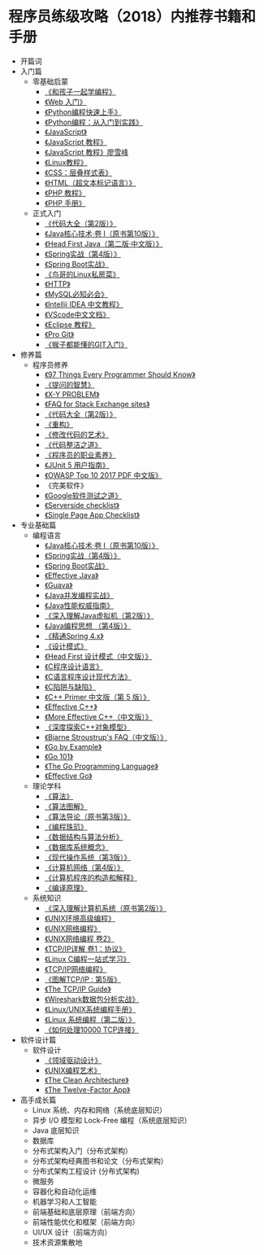 # 程序员练级攻略（2018）内推荐书籍和手册

* 开篇词
* 入门篇
    * 零基础启蒙
        * [《和孩子一起学编程》](https://pan.baidu.com/s/1OUZZyH91mHPJUFDaGWI0Ig#list/path=%2F%E7%A8%8B%E5%BA%8F%E5%91%98%E7%9A%84%E8%BF%9B%E9%98%B6%E6%94%BB%E7%95%A5%2F02-%E5%85%A5%E9%97%A8%E7%AF%87%2F01-%E9%9B%B6%E5%9F%BA%E7%A1%80%E5%90%AF%E8%92%99)
        * [《Web 入门》](https://pan.baidu.com/s/1OUZZyH91mHPJUFDaGWI0Ig#list/path=%2F%E7%A8%8B%E5%BA%8F%E5%91%98%E7%9A%84%E8%BF%9B%E9%98%B6%E6%94%BB%E7%95%A5%2F02-%E5%85%A5%E9%97%A8%E7%AF%87%2F01-%E9%9B%B6%E5%9F%BA%E7%A1%80%E5%90%AF%E8%92%99)
        * [《Python编程快速上手》](https://pan.baidu.com/s/1OUZZyH91mHPJUFDaGWI0Ig#list/path=%2F%E7%A8%8B%E5%BA%8F%E5%91%98%E7%9A%84%E8%BF%9B%E9%98%B6%E6%94%BB%E7%95%A5%2F02-%E5%85%A5%E9%97%A8%E7%AF%87%2F01-%E9%9B%B6%E5%9F%BA%E7%A1%80%E5%90%AF%E8%92%99)
        * [《Python编程：从入门到实践》](https://pan.baidu.com/s/1OUZZyH91mHPJUFDaGWI0Ig#list/path=%2F%E7%A8%8B%E5%BA%8F%E5%91%98%E7%9A%84%E8%BF%9B%E9%98%B6%E6%94%BB%E7%95%A5%2F02-%E5%85%A5%E9%97%A8%E7%AF%87%2F01-%E9%9B%B6%E5%9F%BA%E7%A1%80%E5%90%AF%E8%92%99)
        * [《JavaScript》](https://developer.mozilla.org/zh-CN/docs/Web/JavaScript)
        * [《JavaScript 教程》](http://www.w3school.com.cn/js/)
        * [《JavaScript 教程》廖雪峰](https://www.liaoxuefeng.com/wiki/001434446689867b27157e896e74d51a89c25cc8b43bdb3000)
        * [《Linux教程》](https://www.w3cschool.cn/linux/)
        * [《CSS：层叠样式表》](https://developer.mozilla.org/zh-CN/docs/Web/CSS)
        * [《HTML（超文本标记语言）》](https://developer.mozilla.org/zh-CN/docs/Web/HTML)
        * [《PHP 教程》](http://www.w3school.com.cn/php/index.asp)
        * [《PHP 手册》](http://php.net/manual/zh/)
    * 正式入门
        * [《代码大全（第2版）》](https://pan.baidu.com/s/1OUZZyH91mHPJUFDaGWI0Ig#list/path=%2F%E7%A8%8B%E5%BA%8F%E5%91%98%E7%9A%84%E8%BF%9B%E9%98%B6%E6%94%BB%E7%95%A5%2F02-%E5%85%A5%E9%97%A8%E7%AF%87%2F02-%E6%AD%A3%E5%BC%8F%E5%85%A5%E9%97%A8&parentPath=%2F)
        * [《Java核心技术·卷 I（原书第10版）》](https://pan.baidu.com/s/1OUZZyH91mHPJUFDaGWI0Ig#list/path=%2F%E7%A8%8B%E5%BA%8F%E5%91%98%E7%9A%84%E8%BF%9B%E9%98%B6%E6%94%BB%E7%95%A5%2F02-%E5%85%A5%E9%97%A8%E7%AF%87%2F02-%E6%AD%A3%E5%BC%8F%E5%85%A5%E9%97%A8&parentPath=%2F)
        * [《Head First Java（第二版·中文版）》](https://pan.baidu.com/s/1OUZZyH91mHPJUFDaGWI0Ig#list/path=%2F%E7%A8%8B%E5%BA%8F%E5%91%98%E7%9A%84%E8%BF%9B%E9%98%B6%E6%94%BB%E7%95%A5%2F02-%E5%85%A5%E9%97%A8%E7%AF%87%2F02-%E6%AD%A3%E5%BC%8F%E5%85%A5%E9%97%A8&parentPath=%2F)
        * [《Spring实战（第4版）》](https://pan.baidu.com/s/1OUZZyH91mHPJUFDaGWI0Ig#list/path=%2F%E7%A8%8B%E5%BA%8F%E5%91%98%E7%9A%84%E8%BF%9B%E9%98%B6%E6%94%BB%E7%95%A5%2F02-%E5%85%A5%E9%97%A8%E7%AF%87%2F02-%E6%AD%A3%E5%BC%8F%E5%85%A5%E9%97%A8&parentPath=%2F)
        * [《Spring Boot实战》](https://pan.baidu.com/s/1OUZZyH91mHPJUFDaGWI0Ig#list/path=%2F%E7%A8%8B%E5%BA%8F%E5%91%98%E7%9A%84%E8%BF%9B%E9%98%B6%E6%94%BB%E7%95%A5%2F02-%E5%85%A5%E9%97%A8%E7%AF%87%2F02-%E6%AD%A3%E5%BC%8F%E5%85%A5%E9%97%A8&parentPath=%2F)
        * [《鸟哥的Linux私房菜》](http://cn.linux.vbird.org/)
        * [《HTTP》](https://developer.mozilla.org/zh-CN/docs/Web/HTTP)
        * [《MySQL必知必会》](https://pan.baidu.com/s/1OUZZyH91mHPJUFDaGWI0Ig#list/path=%2F%E7%A8%8B%E5%BA%8F%E5%91%98%E7%9A%84%E8%BF%9B%E9%98%B6%E6%94%BB%E7%95%A5%2F02-%E5%85%A5%E9%97%A8%E7%AF%87%2F02-%E6%AD%A3%E5%BC%8F%E5%85%A5%E9%97%A8&parentPath=%2F)
        * [《Intellij IDEA 中文教程》](https://dancon.gitbooks.io/intellij-idea/content/)
        * [《VScode中文文档》](https://jeasonstudio.gitbooks.io/vscode-cn-doc/content/)
        * [《Eclipse 教程》](http://www.runoob.com/eclipse/eclipse-tutorial.html)
        * [《Pro Git》](https://git-scm.com/book/zh/v2/)
        * [《猴子都能懂的GIT入门》](https://backlog.com/git-tutorial/cn/)
* 修养篇
    * 程序员修养
        * [《97 Things Every Programmer Should Know》](https://97-things-every-x-should-know.gitbooks.io/97-things-every-programmer-should-know/content/en/index.html)
        * [《提问的智慧》](http://doc.zengrong.net/smart-questions/cn.html)
        * [《X-Y PROBLEM》](https://coolshell.cn/articles/10804.html)
        * [《FAQ for Stack Exchange sites》](https://meta.stackexchange.com/questions/7931/faq-for-stack-exchange-sites)
        * [《代码大全（第2版）》](https://pan.baidu.com/s/1OUZZyH91mHPJUFDaGWI0Ig#list/path=%2F%E7%A8%8B%E5%BA%8F%E5%91%98%E7%9A%84%E8%BF%9B%E9%98%B6%E6%94%BB%E7%95%A5%2F03-%E4%BF%AE%E5%85%BB%E7%AF%87%2F01-%E7%A8%8B%E5%BA%8F%E5%91%98%E4%BF%AE%E5%85%BB&parentPath=%2F)
        * [《重构》](https://pan.baidu.com/s/1OUZZyH91mHPJUFDaGWI0Ig#list/path=%2F%E7%A8%8B%E5%BA%8F%E5%91%98%E7%9A%84%E8%BF%9B%E9%98%B6%E6%94%BB%E7%95%A5%2F03-%E4%BF%AE%E5%85%BB%E7%AF%87%2F01-%E7%A8%8B%E5%BA%8F%E5%91%98%E4%BF%AE%E5%85%BB&parentPath=%2F)
        * [《修改代码的艺术》](https://pan.baidu.com/s/1OUZZyH91mHPJUFDaGWI0Ig#list/path=%2F%E7%A8%8B%E5%BA%8F%E5%91%98%E7%9A%84%E8%BF%9B%E9%98%B6%E6%94%BB%E7%95%A5%2F03-%E4%BF%AE%E5%85%BB%E7%AF%87%2F01-%E7%A8%8B%E5%BA%8F%E5%91%98%E4%BF%AE%E5%85%BB&parentPath=%2F)
        * [《代码整洁之道》](https://pan.baidu.com/s/1OUZZyH91mHPJUFDaGWI0Ig#list/path=%2F%E7%A8%8B%E5%BA%8F%E5%91%98%E7%9A%84%E8%BF%9B%E9%98%B6%E6%94%BB%E7%95%A5%2F03-%E4%BF%AE%E5%85%BB%E7%AF%87%2F01-%E7%A8%8B%E5%BA%8F%E5%91%98%E4%BF%AE%E5%85%BB&parentPath=%2F)
        * [《程序员的职业素养》](https://pan.baidu.com/s/1OUZZyH91mHPJUFDaGWI0Ig#list/path=%2F%E7%A8%8B%E5%BA%8F%E5%91%98%E7%9A%84%E8%BF%9B%E9%98%B6%E6%94%BB%E7%95%A5%2F03-%E4%BF%AE%E5%85%BB%E7%AF%87%2F01-%E7%A8%8B%E5%BA%8F%E5%91%98%E4%BF%AE%E5%85%BB&parentPath=%2F)
        * [《JUnit 5 用户指南》](http://sjyuan.cc/junit5/user-guide-cn/)
        * [《OWASP Top 10 2017 PDF 中文版》](https://www.owasp.org/images/d/dc/OWASP_Top_10_2017_%E4%B8%AD%E6%96%87%E7%89%88v1.3.pdf)
        * 《完美软件》
        * [《Google软件测试之道》](https://pan.baidu.com/s/1OUZZyH91mHPJUFDaGWI0Ig#list/path=%2F%E7%A8%8B%E5%BA%8F%E5%91%98%E7%9A%84%E8%BF%9B%E9%98%B6%E6%94%BB%E7%95%A5%2F03-%E4%BF%AE%E5%85%BB%E7%AF%87%2F01-%E7%A8%8B%E5%BA%8F%E5%91%98%E4%BF%AE%E5%85%BB&parentPath=%2F)
        * [《Serverside checklist》](https://github.com/mtdvio/going-to-production/blob/master/serverside-checklist.md)
        * [《Single Page App Checklist》](https://github.com/mtdvio/going-to-production/blob/master/spa-checklist.md)
* 专业基础篇
    * 编程语言
        * [《Java核心技术·卷 I（原书第10版）》](https://pan.baidu.com/s/1OUZZyH91mHPJUFDaGWI0Ig#list/path=%2F%E7%A8%8B%E5%BA%8F%E5%91%98%E7%9A%84%E8%BF%9B%E9%98%B6%E6%94%BB%E7%95%A5%2F04-%E4%B8%93%E4%B8%9A%E5%9F%BA%E7%A1%80%E7%AF%87%2F01-%E7%BC%96%E7%A8%8B%E8%AF%AD%E8%A8%80&parentPath=%2F)
        * [《Spring实战（第4版）》](https://pan.baidu.com/s/1OUZZyH91mHPJUFDaGWI0Ig#list/path=%2F%E7%A8%8B%E5%BA%8F%E5%91%98%E7%9A%84%E8%BF%9B%E9%98%B6%E6%94%BB%E7%95%A5%2F04-%E4%B8%93%E4%B8%9A%E5%9F%BA%E7%A1%80%E7%AF%87%2F01-%E7%BC%96%E7%A8%8B%E8%AF%AD%E8%A8%80&parentPath=%2F)
        * [《Spring Boot实战》](https://pan.baidu.com/s/1OUZZyH91mHPJUFDaGWI0Ig#list/path=%2F%E7%A8%8B%E5%BA%8F%E5%91%98%E7%9A%84%E8%BF%9B%E9%98%B6%E6%94%BB%E7%95%A5%2F04-%E4%B8%93%E4%B8%9A%E5%9F%BA%E7%A1%80%E7%AF%87%2F01-%E7%BC%96%E7%A8%8B%E8%AF%AD%E8%A8%80&parentPath=%2F)
        * [《Effective Java》](https://pan.baidu.com/s/1OUZZyH91mHPJUFDaGWI0Ig#list/path=%2F%E7%A8%8B%E5%BA%8F%E5%91%98%E7%9A%84%E8%BF%9B%E9%98%B6%E6%94%BB%E7%95%A5%2F04-%E4%B8%93%E4%B8%9A%E5%9F%BA%E7%A1%80%E7%AF%87%2F01-%E7%BC%96%E7%A8%8B%E8%AF%AD%E8%A8%80&parentPath=%2F)
        * [《Guava》](https://github.com/google/guava)
        * [《Java并发编程实战》](https://pan.baidu.com/s/1OUZZyH91mHPJUFDaGWI0Ig#list/path=%2F%E7%A8%8B%E5%BA%8F%E5%91%98%E7%9A%84%E8%BF%9B%E9%98%B6%E6%94%BB%E7%95%A5%2F04-%E4%B8%93%E4%B8%9A%E5%9F%BA%E7%A1%80%E7%AF%87%2F01-%E7%BC%96%E7%A8%8B%E8%AF%AD%E8%A8%80&parentPath=%2F)
        * [《Java性能权威指南》](https://pan.baidu.com/s/1OUZZyH91mHPJUFDaGWI0Ig#list/path=%2F%E7%A8%8B%E5%BA%8F%E5%91%98%E7%9A%84%E8%BF%9B%E9%98%B6%E6%94%BB%E7%95%A5%2F04-%E4%B8%93%E4%B8%9A%E5%9F%BA%E7%A1%80%E7%AF%87%2F01-%E7%BC%96%E7%A8%8B%E8%AF%AD%E8%A8%80&parentPath=%2F)
        * [《深入理解Java虚拟机（第2版）》](https://pan.baidu.com/s/1OUZZyH91mHPJUFDaGWI0Ig#list/path=%2F%E7%A8%8B%E5%BA%8F%E5%91%98%E7%9A%84%E8%BF%9B%E9%98%B6%E6%94%BB%E7%95%A5%2F04-%E4%B8%93%E4%B8%9A%E5%9F%BA%E7%A1%80%E7%AF%87%2F01-%E7%BC%96%E7%A8%8B%E8%AF%AD%E8%A8%80&parentPath=%2F)
        * [《Java编程思想 （第4版）》](https://pan.baidu.com/s/1OUZZyH91mHPJUFDaGWI0Ig#list/path=%2F%E7%A8%8B%E5%BA%8F%E5%91%98%E7%9A%84%E8%BF%9B%E9%98%B6%E6%94%BB%E7%95%A5%2F04-%E4%B8%93%E4%B8%9A%E5%9F%BA%E7%A1%80%E7%AF%87%2F01-%E7%BC%96%E7%A8%8B%E8%AF%AD%E8%A8%80&parentPath=%2F)
        * [《精通Spring 4.x》]()
        * [《设计模式》]()
        * [《Head First 设计模式（中文版）》]()
        * [《C程序设计语言》]()
        * [《C语言程序设计现代方法》]()
        * [《C陷阱与缺陷》]()
        * [《C++ Primer 中文版（第 5 版）》]()
        * [《Effective C++》]()
        * [《More Effective C++（中文版）》]()
        * [《深度探索C++对象模型》]()
        * [《Bjarne Stroustrup's FAQ（中文版）》](http://www.stroustrup.com/bsfaqcn.html)
        * [《Go by Example》](https://gobyexample.com/)
        * [《Go 101》](https://go101.org/article/101.html)
        * [《The Go Programming Language》]()
        * [《Effective Go》]()
    * 理论学科
        * [《算法》]()
        * [《算法图解》]()
        * [《算法导论（原书第3版）》]()
        * [《编程珠玑》]()
        * [《数据结构与算法分析》]()
        * [《数据库系统概念》]()
        * [《现代操作系统（第3版）》]()
        * [《计算机网络（第4版）》]()
        * [《计算机程序的构造和解释》]()
        * [《编译原理》]()
    * 系统知识
        * [《深入理解计算机系统（原书第2版）》]()
        * [《UNIX环境高级编程》]()
        * [《UNIX网络编程》]()
        * [《UNIX网络编程 卷2》]()
        * [《TCP/IP详解 卷1：协议》]()
        * [《Linux C编程一站式学习》]()
        * [《TCP/IP网络编程》]()
        * [《图解TCP/IP : 第5版》]()
        * [《The TCP/IP Guide》](http://www.tcpipguide.com/free/index.htm)
        * [《Wireshark数据包分析实战》]()
        * [《Linux/UNIX系统编程手册》]()
        * [《Linux 系统编程（第二版）》]()
        * [《如何处理10000 TCP连接》](https://www.oschina.net/translate/c10k)
* 软件设计篇
    * 软件设计
        * [《领域驱动设计》]()
        * [《UNIX编程艺术》]()
        * [《The Clean Architecture》](https://8thlight.com/blog/uncle-bob/2012/08/13/the-clean-architecture.html)
        * [《The Twelve-Factor App》](https://12factor.net/zh_cn/)
* 高手成长篇
    * Linux 系统、内存和网络（系统底层知识）
    * 异步 I/O 模型和 Lock-Free 编程（系统底层知识）
    * Java 底层知识
    * 数据库
    * 分布式架构入门（分布式架构）
    * 分布式架构经典图书和论文（分布式架构）
    * 分布式架构工程设计 (分布式架构)
    * 微服务
    * 容器化和自动化运维
    * 机器学习和人工智能
    * 前端基础和底层原理（前端方向）
    * 前端性能优化和框架（前端方向）
    * UI/UX 设计（前端方向）
    * 技术资源集散地